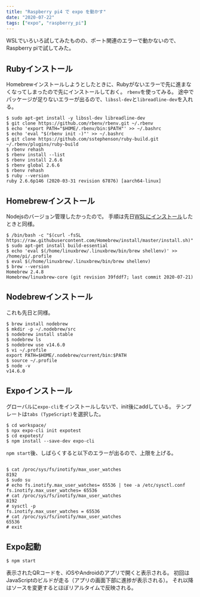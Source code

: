 ```yaml
---
title: "Raspberry pi4 で expo を動かす"
date: "2020-07-22"
tags: ["expo", "raspberry_pi"]
---
```


WSLでいろいろ試してみたものの、ポート関連のエラーで動かないので、Raspberry piで試してみた。

## Rubyインストール
Homebrewインストールしようとしたときに、Rubyがないエラーで先に進まなくなってしまったので先にインストールしておく。
`rbenv`を使ってみる。
途中でパッケージが足りないエラーが出るので、`libssl-dev`と`libreadline-dev`を入れる。
```
$ sudo apt-get install -y libssl-dev libreadline-dev
$ git clone https://github.com/rbenv/rbenv.git ~/.rbenv
$ echo 'export PATH="$HOME/.rbenv/bin:$PATH"' >> ~/.bashrc
$ echo 'eval "$(rbenv init -)"' >> ~/.bashrc
$ git clone https://github.com/sstephenson/ruby-build.git ~/.rbenv/plugins/ruby-build
$ rbenv rehash
$ rbenv install --list
$ rbenv install 2.6.6
$ rbenv global 2.6.6
$ rbenv rehash
$ ruby --version
ruby 2.6.6p146 (2020-03-31 revision 67876) [aarch64-linux]
```

## Homebrewインストール
Nodejsのバージョン管理したかったので。
手順は先日[WSLにインストール](./20_wsl_brew)したときと同様。
```
$ /bin/bash -c "$(curl -fsSL https://raw.githubusercontent.com/Homebrew/install/master/install.sh)"
$ sudo apt-get install build-essential
$ echo 'eval $(/home/linuxbrew/.linuxbrew/bin/brew shellenv)' >> /home/pi/.profile
$ eval $(/home/linuxbrew/.linuxbrew/bin/brew shellenv)
$ brew --version
Homebrew 2.4.8
Homebrew/linuxbrew-core (git revision 39fddf7; last commit 2020-07-21)
```

## Nodebrewインストール
これも先日と同様。
```
$ brew install nodebrew
$ mkdir -p ~/.nodebrew/src
$ nodebrew install stable
$ nodebrew ls
$ nodebrew use v14.6.0
$ vi ~/.profile
export PATH=$HOME/.nodebrew/current/bin:$PATH
$ source ~/.profile
$ node -v
v14.6.0
```

## Expoインストール
グローバルに`expo-cli`をインストールしないで、init後にaddしている。
テンプレートは`tabs (TypeScript)`を選択した。
```
$ cd workspace/
$ npx expo-cli init expotest
$ cd expotest/
$ npm install --save-dev expo-cli
```
`npm start`後、しばらくすると以下のエラーが出るので、上限を上げる。
```Error: ENOSPC: System limit for number of file watchers reached, watch '/home/pi/workspace/expotest/node_modules/metro/node_modules/string-width/node_modules/ansi-regex'
```
```
$ cat /proc/sys/fs/inotify/max_user_watches
8192
$ sudo su
# echo fs.inotify.max_user_watches= 65536 | tee -a /etc/sysctl.conf
fs.inotify.max_user_watches= 65536
# cat /proc/sys/fs/inotify/max_user_watches
8192
# sysctl -p
fs.inotify.max_user_watches = 65536
# cat /proc/sys/fs/inotify/max_user_watches
65536
# exit
```

## Expo起動
```
$ npm start
```
表示されたQRコードを、iOSやAndroidのアプリで開くと表示される。
初回はJavaScriptのビルドが走る（アプリの画面下部に進捗が表示される）。
それ以降はソースを変更するとほぼリアルタイムで反映される。
